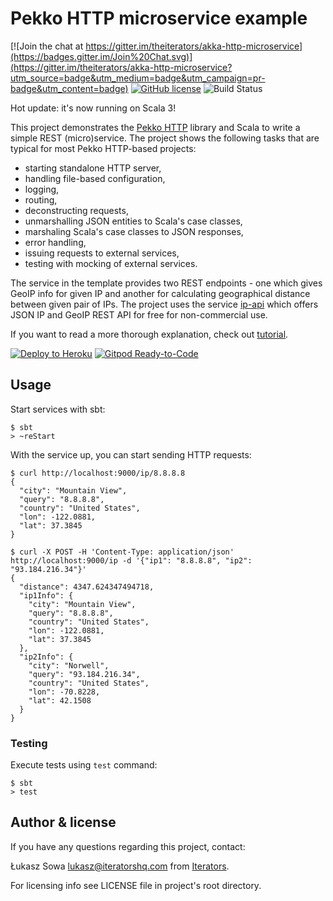 # Pekko HTTP microservice example

[![Join the chat at https://gitter.im/theiterators/akka-http-microservice](https://badges.gitter.im/Join%20Chat.svg)](https://gitter.im/theiterators/akka-http-microservice?utm_source=badge&utm_medium=badge&utm_campaign=pr-badge&utm_content=badge)
[![GitHub license](https://img.shields.io/badge/license-MIT-blue.svg)](https://raw.githubusercontent.com/theiterators/pekko-http-microservice/master/COPYING)
![Build Status](https://github.com/theiterators/pekko-http-microservice/actions/workflows/ci.yml/badge.svg)

Hot update: it's now running on Scala 3!

This project demonstrates the [Pekko HTTP](https://pekko.apache.org/docs/pekko/current///index.html) library and Scala to write a simple REST (micro)service. The project shows the following tasks that are typical for most Pekko HTTP-based projects:

* starting standalone HTTP server,
* handling file-based configuration,
* logging,
* routing,
* deconstructing requests,
* unmarshalling JSON entities to Scala's case classes,
* marshaling Scala's case classes to JSON responses,
* error handling,
* issuing requests to external services,
* testing with mocking of external services.

The service in the template provides two REST endpoints - one which gives GeoIP info for given IP and another for calculating geographical distance between given pair of IPs. The project uses the service [ip-api](http://ip-api.com/) which offers JSON IP and GeoIP REST API for free for non-commercial use.

If you want to read a more thorough explanation, check out [tutorial](https://github.com/theiterators/pekko-http-microservice/blob/master/TUTORIAL.md).

[![Deploy to Heroku](https://www.herokucdn.com/deploy/button.png)](https://heroku.com/deploy)
[![Gitpod Ready-to-Code](https://img.shields.io/badge/Gitpod-Ready--to--Code-blue?logo=gitpod)](https://gitpod.io/#https://github.com/theiterators/pekko-http-microservice)

## Usage

Start services with sbt:

```
$ sbt
> ~reStart
```

With the service up, you can start sending HTTP requests:

```
$ curl http://localhost:9000/ip/8.8.8.8
{
  "city": "Mountain View",
  "query": "8.8.8.8",
  "country": "United States",
  "lon": -122.0881,
  "lat": 37.3845
}
```

```
$ curl -X POST -H 'Content-Type: application/json' http://localhost:9000/ip -d '{"ip1": "8.8.8.8", "ip2": "93.184.216.34"}'
{
  "distance": 4347.624347494718,
  "ip1Info": {
    "city": "Mountain View",
    "query": "8.8.8.8",
    "country": "United States",
    "lon": -122.0881,
    "lat": 37.3845
  },
  "ip2Info": {
    "city": "Norwell",
    "query": "93.184.216.34",
    "country": "United States",
    "lon": -70.8228,
    "lat": 42.1508
  }
}
```

### Testing

Execute tests using `test` command:

```
$ sbt
> test
```

## Author & license

If you have any questions regarding this project, contact:

Łukasz Sowa <lukasz@iteratorshq.com> from [Iterators](https://www.iteratorshq.com).

For licensing info see LICENSE file in project's root directory.

